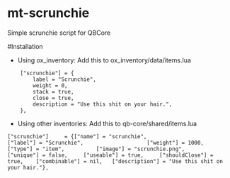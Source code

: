 # mt-scrunchie
Simple scrunchie script for QBCore

#Installation
- Using ox_inventory:
Add this to ox_inventory/data/items.lua
```
  	["scrunchie"] = {
  		label = "Scrunchie",
  		weight = 0,
  		stack = true,
  		close = true,
  		description = "Use this shit on your hair.",
  	},
```
- Using other inventories:
Add this to qb-core/shared/items.lua
```
["scrunchie"]     = {["name"] = "scrunchie", 				    ["label"] = "Scrunchie", 					["weight"] = 1000, 		["type"] = "item", 			["image"] = "scrunchie.png", 		    ["unique"] = false, 	["useable"] = true, 	["shouldClose"] = true,    ["combinable"] = nil,   ["description"] = "Use this shit on your hair."},
```
